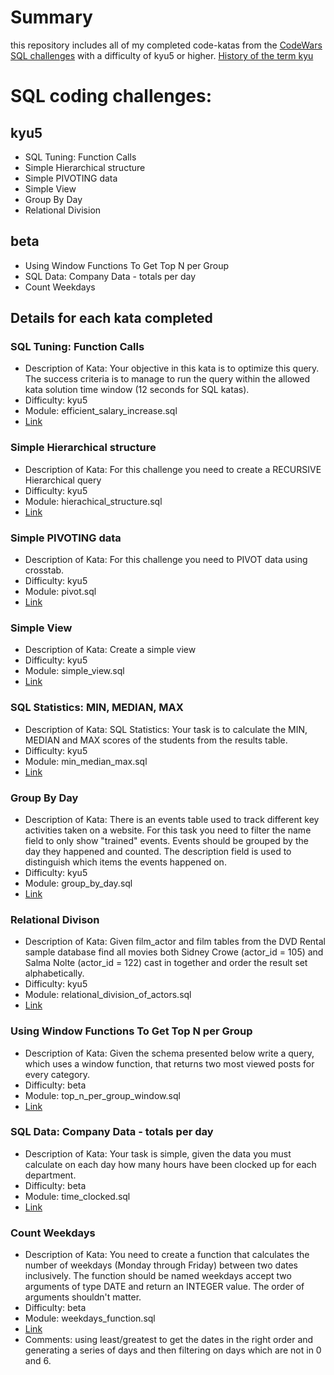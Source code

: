 # Summary

this repository includes all of my completed code-katas from the
[CodeWars SQL challenges](http://wwww.codewars.com) with a difficulty of
kyu5 or higher. [History of the term kyu](https://en.wikipedia.org/wiki/Ky%C5%AB)

# SQL coding challenges:

## kyu5

* SQL Tuning: Function Calls
* Simple Hierarchical structure
* Simple PIVOTING data
* Simple View
* Group By Day
* Relational Division

## beta

* Using Window Functions To Get Top N per Group
* SQL Data: Company Data - totals per day
* Count Weekdays

## Details for each kata completed

### SQL Tuning: Function Calls
* Description of Kata: Your objective in this kata is to optimize this query.
The success criteria is to manage to run the query within the allowed kata
solution time window (12 seconds for SQL katas).
* Difficulty: kyu5
* Module: efficient_salary_increase.sql
* [Link](https://www.codewars.com/kata/sql-tuning-function-calls/)

### Simple Hierarchical structure
* Description of Kata: For this challenge you need to create a RECURSIVE Hierarchical query
* Difficulty: kyu5
* Module: hierachical_structure.sql
* [Link](https://www.codewars.com/kata/sql-basics-simple-hierarchical-structure/sql)

### Simple PIVOTING data
* Description of Kata: For this challenge you need to PIVOT data using crosstab.
* Difficulty: kyu5
* Module: pivot.sql
* [Link](https://www.codewars.com/kata/sql-basics-simple-pivoting-data/sql)

### Simple View
* Description of Kata: Create a simple view
* Difficulty: kyu5
* Module: simple_view.sql
* [Link](https://www.codewars.com/kata/sql-basics-simple-view/sql)

### SQL Statistics: MIN, MEDIAN, MAX
* Description of Kata: SQL Statistics: Your task is to calculate the MIN, MEDIAN
and MAX scores of the students from the results table.
* Difficulty: kyu5
* Module: min_median_max.sql
* [Link](https://www.codewars.com/kata/sql-statistics-min-median-max/sql)

### Group By Day
* Description of Kata: There is an events table used to track different key
activities taken on a website. For this task you need to filter the name field
to only show "trained" events. Events should be grouped by the day they happened
and counted. The description field is used to distinguish which items the events
happened on.
* Difficulty: kyu5
* Module: group_by_day.sql
* [Link](https://www.codewars.com/kata/sql-basics-group-by-day/sql)

### Relational Divison
* Description of Kata: Given film_actor and film tables from the DVD Rental sample
database find all movies both Sidney Crowe (actor_id = 105) and Salma Nolte
(actor_id = 122) cast in together and order the result set alphabetically.
* Difficulty: kyu5
* Module: relational_division_of_actors.sql
* [Link](https://www.codewars.com/kata/relational-division-find-all-movies-two-actors-cast-in-together/sql)

### Using Window Functions To Get Top N per Group
* Description of Kata: Given the schema presented below write a query, which
uses a window function, that returns two most viewed posts for every category.
* Difficulty: beta
* Module: top_n_per_group_window.sql
* [Link](https://www.codewars.com/kata/using-window-functions-to-get-top-n-per-group)

### SQL Data: Company Data - totals per day
* Description of Kata: Your task is simple, given the data you must calculate
on each day how many hours have been clocked up for each department.
* Difficulty: beta
* Module: time_clocked.sql
* [Link](https://www.codewars.com/kata/sql-data-company-data-totals-per-day/)

### Count Weekdays
* Description of Kata: You need to create a function that calculates the number
of weekdays (Monday through Friday) between two dates inclusively.
The function should be named weekdays accept two arguments of type DATE and return
an INTEGER value. The order of arguments shouldn't matter.
* Difficulty: beta
* Module: weekdays_function.sql
* [Link](https://www.codewars.com/kata/count-weekdays/sql)
* Comments: using least/greatest to get the dates in the right order and generating
a series of days and then filtering on days which are not in 0 and 6.
